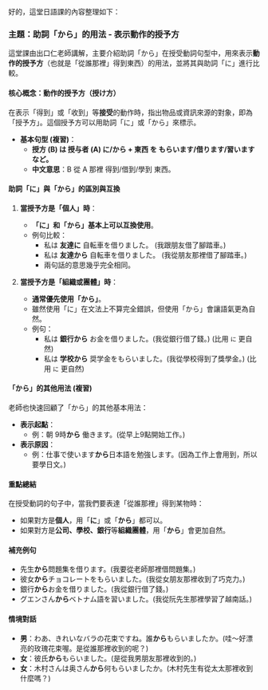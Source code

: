 好的，這堂日語課的內容整理如下：

### **主題：助詞「から」的用法 - 表示動作的授予方**

這堂課由出口仁老師講解，主要介紹助詞「から」在授受動詞句型中，用來表示**動作的授予方**（也就是「從誰那裡」得到東西）的用法，並將其與助詞「に」進行比較。

#### **核心概念：動作的授予方（授け方）**

在表示「得到」或「收到」等**接受**的動作時，指出物品或資訊來源的對象，即為「授予方」。這個授予方可以用助詞「に」或「から」來標示。

*   **基本句型 (複習)**：
    *   **授方 (B) は 授与者 (A) に/から + 東西 を もらいます/借ります/習います など。**
    *   **中文意思**：B 從 A 那裡 得到/借到/學到 東西。

#### **助詞「に」與「から」的區別與互換**

1.  **當授予方是「個人」時**：
    *   **「に」和「から」基本上可以互換使用**。
    *   例句比較：
        *   私は **友達に** 自転車を借りました。 (我跟朋友借了腳踏車。)
        *   私は **友達から** 自転車を借りました。 (我從朋友那裡借了腳踏車。)
        *   兩句話的意思幾乎完全相同。

2.  **當授予方是「組織或團體」時**：
    *   **通常優先使用「から」**。
    *   雖然使用「に」在文法上不算完全錯誤，但使用「から」會讓語氣更為自然。
    *   例句：
        *   私は **銀行から** お金を借りました。(我從銀行借了錢。)  (比用 `に` 更自然)
        *   私は **学校から** 奨学金をもらいました。(我從學校得到了獎學金。) (比用 `に` 更自然)

#### **「から」的其他用法 (複習)**

老師也快速回顧了「から」的其他基本用法：
*   **表示起點**：
    *   例：朝 9時**から** 働きます。(從早上9點開始工作。)
*   **表示原因**：
    *   例：仕事で使います**から**日本語を勉強します。(因為工作上會用到，所以要學日文。)

#### **重點總結**
在授受動詞的句子中，當我們要表達「從誰那裡」得到某物時：
*   如果對方是**個人**，用「**に**」或「**から**」都可以。
*   如果對方是**公司、學校、銀行**等**組織團體**，用「**から**」會更加自然。

#### **補充例句**

*   先生**から**問題集を借ります。(我要從老師那裡借問題集。)
*   彼女**から**チョコレートをもらいました。(我從女朋友那裡收到了巧克力。)
*   銀行**から**お金を借りました。(我從銀行借了錢。)
*   グエンさん**から**ベトナム語を習いました。(我從阮先生那裡學習了越南話。)

#### **情境對話**

*   **男**：わあ、きれいなバラの花束ですね。誰**から**もらいましたか。(哇～好漂亮的玫瑰花束喔。是從誰那裡收到的呢？)
*   **女**：彼氏**から**もらいました。(是從我男朋友那裡收到的。)
*   **女**：木村さんは奥さん**から**何もらいましたか。(木村先生有從太太那裡收到什麼嗎？)
